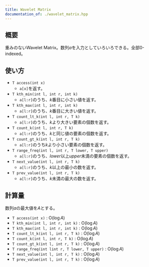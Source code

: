 ```yaml
---
title: Wavelet Matrix
documentation_of: ./wavelet_matrix.hpp
---
```


## 概要
重みのないWavelet Matrix。数列$a$を入力としていろいろできる。全部0-indexed。

## 使い方
- `T access(int x)`
    - `a[x]`を返す。
- `T kth_min(int l, int r, int k)`
    - `a[l:r]`のうち、$k$番目に小さい値を返す。
- `T kth_max(int l, int r, int k)`
    - `a[l:r]`のうち、$k$番目に大きい値を返す。
- `T count_lt_k(int l, int r, T k)`
    - `a[l:r]`のうち、$k$より大きい要素の個数を返す。
- `T count_k(int l, int r, T k)`
    - `a[l:r]`のうち、$k$と同じ値の要素の個数を返す。
- `T count_gt_k(int l, int r, T k)`
    - `a[l:r]`のうち$k$より小さい要素の個数を返す。
- `T range_freq(int l, int r, T lower, T upper)`
    - `a[l:r]`のうち、$lower$以上$upper$未満の要素の個数を返す。
- `T next_value(int l, int r, T k)`
    - `a[l:r]`のうち、$k$以上の最小の数を返す。
- `T prev_value(int l, int r, T k)`
    - `a[l:r]`のうち、$k$未満の最大の数を返す。

## 計算量
数列$a$の最大値を$A$とする。
- `T access(int x)` : $\mathrm{O}(\log{A})$
- `T kth_min(int l, int r, int k)` : $\mathrm{O}(\log{A})$
- `T kth_max(int l, int r, int k)` : $\mathrm{O}(\log{A})$
- `T count_lt_k(int l, int r, T k)` : $\mathrm{O}(\log{A})$
- `T count_k(int l, int r, T k)` : $\mathrm{O}(\log{A})$
- `T count_gt_k(int l, int r, T k)` : $\mathrm{O}(\log{A})$
- `T range_freq(int lint r, T lower, T upper)` : $\mathrm{O}(\log{A})$
- `T next_value(int l, int r, T k)` : $\mathrm{O}(\log{A})$
- `T prev_value(int l, int r, T k)` : $\mathrm{O}(\log{A})$